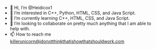 - 👋 Hi, I’m @Heidicox1
- 👀 I’m interested in C++, Python, HTML, CSS, and Java Script.
- 🌱 I’m currently learning C++, HTML, CSS, and Java Script.
- 💞️ I’m looking to collaborate on pretty much anything that I am able to help with. 
- 📫 How to reach me killerunicorn@idonotthinkthatishowthatshouldwork.com

<!---
Heidicox1/Heidicox1 is a ✨ special ✨ repository because its `README.md` (this file) appears on your GitHub profile.
You can click the Preview link to take a look at your changes.
--->
